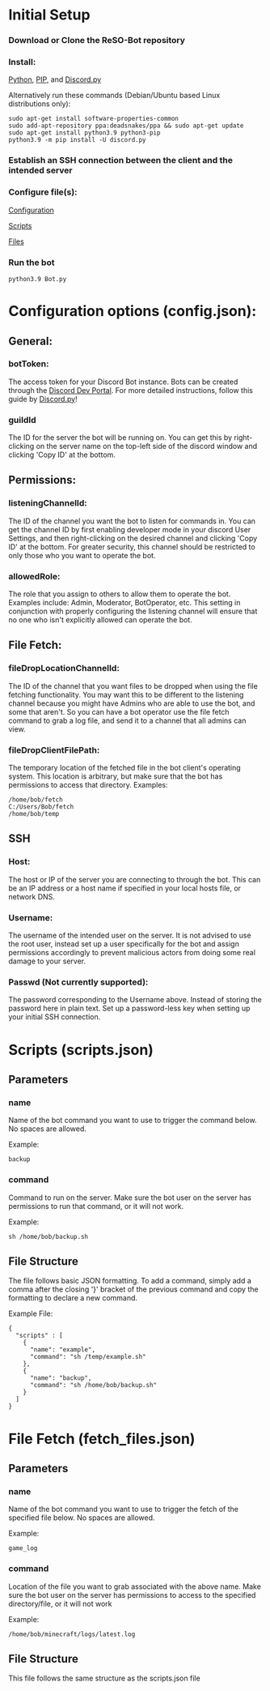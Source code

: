 # Initial Setup

### Download or Clone the ReSO-Bot repository

### Install:
    
[Python](https://www.python.org/downloads/), [PIP](https://pypi.org/project/pip/), and [Discord.py](https://discordpy.readthedocs.io/en/stable/intro.html)

Alternatively run these commands (Debian/Ubuntu based Linux distributions only):
    
~~~
sudo apt-get install software-properties-common
sudo add-apt-repository ppa:deadsnakes/ppa && sudo apt-get update
sudo apt-get install python3.9 python3-pip
python3.9 -m pip install -U discord.py
~~~

### Establish an SSH connection between the client and the intended server

### Configure file(s):

[Configuration]() 

[Scripts]()

[Files]()

### Run the bot
~~~
python3.9 Bot.py
~~~



# Configuration options (config.json):

## General:

### botToken:
The access token for your Discord Bot instance. Bots can be created through the
[Discord Dev Portal](https://discord.com/developers/). For more detailed instructions,
follow this guide by [Discord.py](https://discordpy.readthedocs.io/en/stable/discord.html)!

### guildId
The ID for the server the bot will be running on. You can get this by right-clicking on the server
name on the top-left side of the discord window and clicking 'Copy ID' at the bottom.

## Permissions:

### listeningChannelId:
The ID of the channel you want the bot to listen for commands in. You can get the channel ID
by first enabling developer mode in your discord User Settings, and then right-clicking on the
desired channel and clicking 'Copy ID' at the bottom. For greater security, this channel should 
be restricted to only those who you want to operate the bot.

### allowedRole:
The role that you assign to others to allow them to operate the bot. Examples include: Admin,
Moderator, BotOperator, etc. This setting in conjunction with properly configuring the listening
channel will ensure that no one who isn't explicitly allowed can operate the bot.

## File Fetch:

### fileDropLocationChannelId:
The ID of the channel that you want files to be dropped when using the file fetching functionality.
You may want this to be different to the listening channel because you might have Admins who are
able to use the bot, and some that aren't. So you can have a bot operator use the file fetch command
to grab a log file, and send it to a channel that all admins can view.

### fileDropClientFilePath:
The temporary location of the fetched file in the bot client's operating system. This location
is arbitrary, but make sure that the bot has permissions to access that directory. Examples:

~~~
/home/bob/fetch
C:/Users/Bob/fetch
/home/bob/temp
~~~
## SSH

### Host:
The host or IP of the server you are connecting to through the bot. This can be an IP address
or a host name if specified in your local hosts file, or network DNS.

### Username:
The username of the intended user on the server. It is not advised to use the root user, instead
set up a user specifically for the bot and assign permissions accordingly to prevent malicious actors
from doing some real damage to your server.

### Passwd (Not currently supported):
The password corresponding to the Username above. Instead of storing the password here in plain
text. Set up a password-less key when setting up your initial SSH connection.

# Scripts (scripts.json)

## Parameters

### name
Name of the bot command you want to use to trigger the command below. No spaces are allowed. 

Example:

    backup

### command
Command to run on the server. Make sure the bot user on the server has
permissions to run that command, or it will not work.

Example:

    sh /home/bob/backup.sh

## File Structure
The file follows basic JSON formatting. To add a command, simply add a comma after the closing
'}' bracket of the previous command and copy the formatting to declare a new command.

Example File:

~~~
{
  "scripts" : [
    {
      "name": "example",
      "command": "sh /temp/example.sh"
    },
    {
      "name": "backup",
      "command": "sh /home/bob/backup.sh"
    }
  ]
}
~~~

# File Fetch (fetch_files.json)

## Parameters

### name
Name of the bot command you want to use to trigger the fetch of the 
specified file below. No spaces are allowed.

Example:

    game_log

### command
Location of the file you want to grab associated with the above name.
Make sure the bot user on the server has permissions to access to the
specified directory/file, or it will not work 

Example:

    /home/bob/minecraft/logs/latest.log

## File Structure
This file follows the same structure as the scripts.json file
